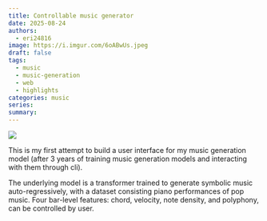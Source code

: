 ```yaml
---
title: Controllable music generator
date: 2025-08-24
authors:
  - eri24816
image: https://i.imgur.com/6oABwUs.jpeg
draft: false
tags:
  - music
  - music-generation
  - web
  - highlights
categories: music
series: 
summary:
---
```

![](https://i.imgur.com/6oABwUs.jpeg)

This is my first attempt to build a user interface for my music generation model (after 3 years of training music generation models and interacting with them through cli).

The underlying model is a transformer trained to generate symbolic music auto-regressively, with a dataset consisting piano performances of pop music. Four bar-level features: chord, velocity, note density, and polyphony, can be controlled by user.